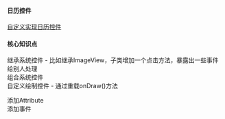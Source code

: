 #### 日历控件  
[自定义实现日历控件](http://www.imooc.com/video/13642)

#### 核心知识点
继承系统控件 - 比如继承ImageView，子类增加一个点击方法，暴露出一些事件给别人处理  
组合系统控件  
自定义绘制控件 - 通过重载onDraw()方法

添加Attribute  
添加事件  